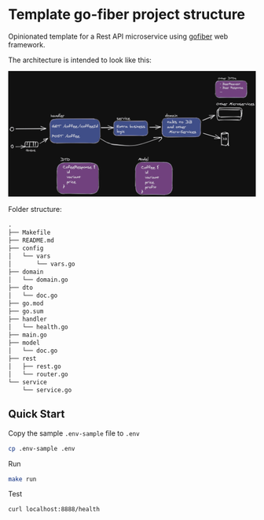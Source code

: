 # Template go-fiber project structure

Opinionated template for a Rest API microservice using [gofiber](https://github.com/gofiber/fiber) web framework.

The architecture is intended to look like this:

![architecture](https://raw.githubusercontent.com/plopezlpz/fiber-starter-doc/master/assets/images/architecture-go-fiber-bg.png)

Folder structure:
```
.
├── Makefile
├── README.md
├── config
│   └── vars
│       └── vars.go
├── domain
│   └── domain.go
├── dto
│   └── doc.go
├── go.mod
├── go.sum
├── handler
│   └── health.go
├── main.go
├── model
│   └── doc.go
├── rest
│   ├── rest.go
│   └── router.go
└── service
    └── service.go
```


## Quick Start

Copy the sample `.env-sample` file to `.env`
```bash
cp .env-sample .env
```
Run
```bash
make run
```
Test
```bash
curl localhost:8888/health
```
